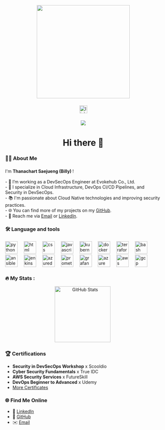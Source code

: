 <div align="center">
  <img height="300" src="https://gomycode.com/ng/wp-content/uploads/sites/29/2024/03/dev-ops-gif-dr.gif" />
</div>

###

<div align="center">
  <img src="https://img.shields.io/static/v1?message=LinkedIn&logo=linkedin&label=&color=0077B5&logoColor=white&labelColor=&style=for-the-badge" height="25" alt="linkedin logo"  />
</div>

###

<div align="center">
  <img src="https://visitor-badge.laobi.icu/badge?page_id=bxlldev.bxlldev"  />
</div>

###

<h1 align="center">Hi there 👋</h1>

###

<h3 align="left">👩‍💻  About Me</h3>

###

<p align="left"> I'm <strong>Thanachart Saejueng (Billy) </strong>! <br><br> - 🔭 I’m working as a DevSecOps Engineer at Evokehub Co., Ltd.<br> - 🚀 I specialize in Cloud Infrastructure, DevOps CI/CD Pipelines, and Security in DevSecOps.<br> - 📚 I'm passionate about Cloud Native technologies and improving security practices.<br> - 🌐 You can find more of my projects on my <a href="https://github.com/bxlldev">GitHub</a>.<br> - 💬 Reach me via <a href="mailto:thanachart.devs@gmail.com">Email</a> or <a href="https://www.linkedin.com/in/thanachart-saejueng">LinkedIn</a>. </p>

###

<h3 align="left">🛠 Language and tools</h3>

###


<div align="left">
  <img src="https://upload.wikimedia.org/wikipedia/commons/c/c3/Python-logo-notext.svg" height="40" alt="python logo"  />
  <img width="12" />
  <img src="https://cdn.jsdelivr.net/gh/devicons/devicon/icons/html5/html5-original.svg" height="40" alt="html logo"  />
  <img width="12" />
  <img src="https://cdn.jsdelivr.net/gh/devicons/devicon/icons/css3/css3-original.svg" height="40" alt="css logo"  />
  <img width="12" />
  <img src="https://cdn.jsdelivr.net/gh/devicons/devicon/icons/javascript/javascript-original.svg" height="40" alt="javascript logo"  />
  <img width="12" />
  <img src="https://cdn.jsdelivr.net/gh/devicons/devicon/icons/kubernetes/kubernetes-plain.svg" height="40" alt="kubernetes logo"  />
  <img width="12" />
  <img src="https://cdn.jsdelivr.net/gh/devicons/devicon/icons/docker/docker-plain-wordmark.svg" height="40" alt="docker logo"  />
  <img width="12" />
  <img src="https://cdn.jsdelivr.net/gh/devicons/devicon/icons/terraform/terraform-original.svg" height="40" alt="terraform logo"  />
  <img width="12" />
  <img src="https://cdn.jsdelivr.net/gh/devicons/devicon/icons/bash/bash-original.svg" height="40" alt="bash logo"  />
  <img width="12" />
  <img src="https://cdn.jsdelivr.net/gh/devicons/devicon/icons/ansible/ansible-original.svg" height="40" alt="ansible logo"  />
  <img width="12" />
  <img src="https://cdn.jsdelivr.net/gh/devicons/devicon/icons/jenkins/jenkins-original.svg" height="40" alt="jenkins logo"  />
  <img width="12" />
  <img src="https://www.svgrepo.com/show/448271/azure-devops.svg" height="40" alt="azuredevops logo"  />
  <img width="12" />
  <img src="https://cdn.jsdelivr.net/gh/devicons/devicon/icons/prometheus/prometheus-original.svg" height="40" alt="prometheus logo"  />
  <img width="12" />
  <img src="https://cdn.jsdelivr.net/gh/devicons/devicon/icons/grafana/grafana-original.svg" height="40" alt="grafana logo"  />
  <img width="12" />
  <img src="https://cdn.jsdelivr.net/gh/devicons/devicon/icons/azure/azure-original.svg" height="40" alt="azure logo"  />
  <img width="12" />
  <img src="https://upload.wikimedia.org/wikipedia/commons/9/93/Amazon_Web_Services_Logo.svg" height="40" alt="aws logo"  />
  <img width="12" />
  <img src="https://cdn.jsdelivr.net/gh/devicons/devicon/icons/googlecloud/googlecloud-original.svg" height="40" alt="gcp logo"  />
  <img width="12" />
  
</div>

###

<h3 align="left">🔥 My Stats :</h3>
<div align="center"> <img src="https://github-readme-stats.vercel.app/api?username=bxlldev&show_icons=true&theme=dark" height="180" alt="GitHub Stats" /> <img </div>


###

<h3 align="left">🏆 Certifications</h3>

<div align="left">

- **Security in DevSecOps Workshop** x Scooldio  
- **Cyber Security Fundamentals** x True IDC  
- **AWS Security Services** x FutureSkill  
- **DevOps Beginner to Advanced** x Udemy  
- [More Certificates](https://drive.google.com/drive/folders/1F12HLnezmAdZ6Ia5MYzQwrwl_v7iNM3R?usp=sharing)

</div>

###

###

<h3 align="left">🌐 Find Me Online</h3>

<div align="left">

- 💼 [LinkedIn](https://www.linkedin.com/in/thanachart-saejueng)  
- 📂 [GitHub](https://github.com/bxlldev)  
- ✉️ [Email](mailto:thanachart.devs@gmail.com)

</div>

###
